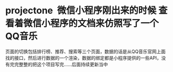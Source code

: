 # projectone  微信小程序刚出来的时候 查看着微信小程序的文档来仿照写了一个QQ音乐 
页面的切换包括排行榜、推荐、搜索等三个页面，数据的话是从QQ音乐官网上面找的接口，然后进行数据的一个渲染，数据的绑定都是小程序提供的一些API，没有完完整整的把这个项目写完......后面持续更新当中
